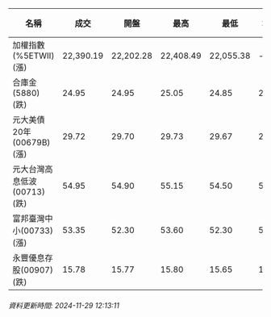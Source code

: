 | 名稱 | 成交 | 開盤 | 最高 | 最低 | 均價 | 成交金額(億) | 昨收 | 漲跌幅 | 漲跌 | 總量 | 昨量 | 振幅 |
| -------- | -------- | -------- | -------- |-------- | -------- | -------- |-------- |-------- |-------- | -------- | -------- |-------- |
|加權指數(%5ETWII) (漲)|22,390.19|22,202.28|22,408.49|22,055.38|-|2,022.02|22,298.90|0.41%|91.29|4,387,207|0|1.58%|
|合庫金(5880) (跌)|24.95|24.95|25.05|24.85|24.93|2.31|25.10|0.60%|0.15|9,269|8,919|0.80%|
|元大美債20年(00679B) (漲)|29.72|29.70|29.73|29.67|29.70|11.56|29.64|0.27%|0.08|38,916|63,333|0.20%|
|元大台灣高息低波(00713) (跌)|54.95|54.90|55.15|54.50|54.85|4.28|55.05|0.18%|0.10|7,809|14,415|1.18%|
|富邦臺灣中小(00733) (漲)|53.35|52.30|53.60|52.30|53.16|0.406|52.95|0.76%|0.40|763|1,235|2.46%|
|永豐優息存股(00907) (跌)|15.78|15.77|15.80|15.65|15.73|0.189|15.79|0.06%|0.01|1,204|2,166|0.95%|
###### 資料更新時間: 2024-11-29 12:13:11